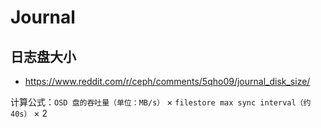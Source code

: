 # Journal

## 日志盘大小

* <https://www.reddit.com/r/ceph/comments/5qho09/journal_disk_size/>

<!--
The journal size should be at least twice the product of the expected drive speed multiplied by filestore max sync interval.
-->

计算公式：`OSD 盘的吞吐量（单位：MB/s）` × `filestore max sync interval（约 40s）` × 2